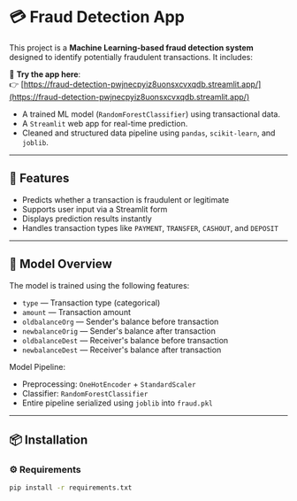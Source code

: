 # 💳 Fraud Detection App

This project is a **Machine Learning-based fraud detection system** designed to identify potentially fraudulent transactions. It includes:

🔗 **Try the app here**:  
👉 [https://fraud-detection-pwjnecpyiz8uonsxcvxqdb.streamlit.app/](https://fraud-detection-pwjnecpyiz8uonsxcvxqdb.streamlit.app/)


- A trained ML model (`RandomForestClassifier`) using transactional data.
- A `Streamlit` web app for real-time prediction.
- Cleaned and structured data pipeline using `pandas`, `scikit-learn`, and `joblib`.


---

## 🚀 Features

- Predicts whether a transaction is fraudulent or legitimate
- Supports user input via a Streamlit form
- Displays prediction results instantly
- Handles transaction types like `PAYMENT`, `TRANSFER`, `CASHOUT`, and `DEPOSIT`

---

## 🧠 Model Overview

The model is trained using the following features:

- `type` — Transaction type (categorical)
- `amount` — Transaction amount
- `oldbalanceOrg` — Sender's balance before transaction
- `newbalanceOrig` — Sender's balance after transaction
- `oldbalanceDest` — Receiver's balance before transaction
- `newbalanceDest` — Receiver's balance after transaction

Model Pipeline:
- Preprocessing: `OneHotEncoder` + `StandardScaler`
- Classifier: `RandomForestClassifier`
- Entire pipeline serialized using `joblib` into `fraud.pkl`

---

## 📦 Installation

### ⚙️ Requirements

```bash
pip install -r requirements.txt
